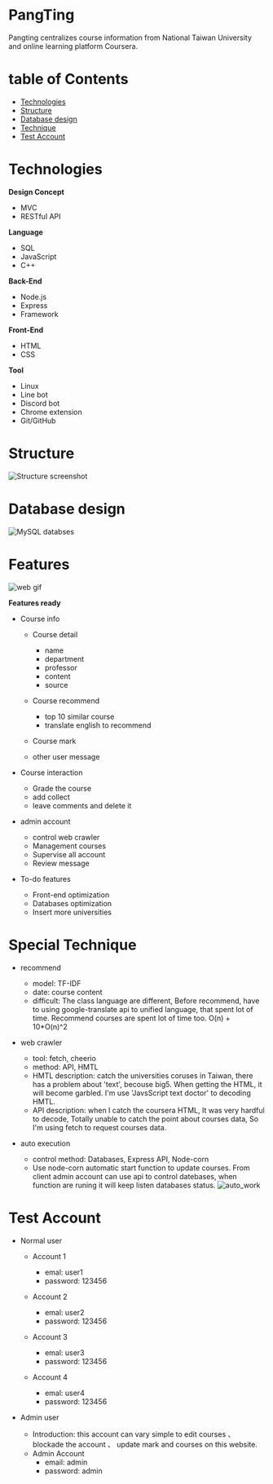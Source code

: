 # PangTing

Pangting centralizes course information from National Taiwan University and online learning platform Coursera. 

# table of Contents

* [Technologies](#technologies)
* [Structure](#structure)
* [Database design](#database-design)
* [Technique](#technique)
* [Test Account](#test-account)

# Technologies

**Design Concept**
* MVC
* RESTful API

**Language**
* SQL
* JavaScript
* C++

**Back-End**
* Node.js
* Express
* Framework

**Front-End**
* HTML
* CSS

**Tool**
* Linux
* Line bot
* Discord bot
* Chrome extension
* Git/GitHub

# Structure
![Structure screenshot](./public/images/structure.jpeg)


# Database design
![MySQL databses](./public/images/sql_Image.jpeg)

# Features
![web gif](./public/images/pangting_image.gif)

**Features ready**

* Course info
    * Course detail
        * name
        * department
        * professor
        * content
        * source

    * Course recommend
        * top 10 similar course 
        * translate english to recommend
    * Course mark
    * other user message

* Course interaction
   * Grade the course
   * add collect
   * leave comments and delete it

* admin account
    * control web crawler
    * Management courses
    * Supervise all account
    * Review message

* To-do features
    * Front-end optimization
    * Databases optimization
    * Insert more universities


# Special Technique

* recommend
    * model: TF-IDF
    * date: course content
    * difficult: The class language are different, Before recommend, have to using google-translate api to unified language, that spent lot of time. Recommend courses are spent lot of time too. O(n) + 10*O(n)^2

* web crawler
    * tool: fetch, cheerio
    * method: API, HMTL
    * HMTL description: catch the universities coruses in Taiwan, there has a problem about 'text', becouse big5. When getting the HTML, it will become garbled. I'm use 'JavsScript text doctor' to decoding HMTL.
    * API description: when I catch the coursera HTML, It was very hardful to decode, Totally unable to catch the point about courses data, So I'm using fetch to request courses data.

* auto execution
    * control method: Databases, Express API, Node-corn
    * Use node-corn automatic start function to update courses. From client admin account can use api to control datebases, when function are runing it will keep listen databases status.
![auto_work](./public/images/auto_work.jpeg)

# Test Account

* Normal user
    * Account 1
        * emal: user1
        * password: 123456

    * Account 2
        * emal: user2
        * password: 123456
    
    * Account 3
        * emal: user3
        * password: 123456

    * Account 4
        * emal: user4
        * password: 123456

* Admin user
    * Introduction: this account can vary simple to edit courses 、 blockade the account 、 update mark and courses on this website.
    * Admin Account
        * email: admin
        * password: admin